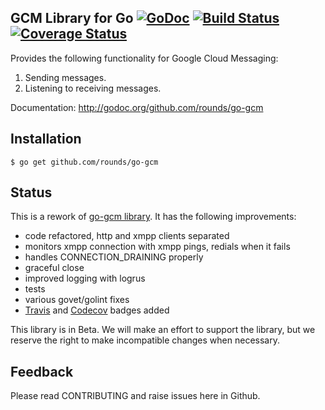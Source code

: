 GCM Library for Go [![GoDoc][godoc image]][godoc] [![Build Status][travis image]][travis] [![Coverage Status][codecov image]][codecov]
--

Provides the following functionality for Google Cloud Messaging:

1. Sending messages.
2. Listening to receiving messages.

Documentation: http://godoc.org/github.com/rounds/go-gcm

## Installation

    $ go get github.com/rounds/go-gcm

## Status

This is a rework of [go-gcm library](https://github.com/google/go-gcm). It has the following improvements:
* code refactored, http and xmpp clients separated
* monitors xmpp connection with xmpp pings, redials when it fails
* handles CONNECTION_DRAINING properly
* graceful close
* improved logging with logrus
* tests
* various govet/golint fixes
* [Travis][travis] and [Codecov][codecov] badges added

This library is in Beta. We will make an effort to support the library, but we reserve the right to make incompatible changes when necessary.

## Feedback

Please read CONTRIBUTING and raise issues here in Github.


[godoc]: https://godoc.org/github.com/rounds/go-gcm
[godoc image]: https://godoc.org/github.com/rounds/go-gcm?status.svg

[travis image]: https://travis-ci.org/rounds/go-gcm.svg
[travis]: https://travis-ci.org/rounds/go-gcm

[codecov image]: https://codecov.io/gh/rounds/go-gcm/branch/master/graph/badge.svg
[codecov]: https://codecov.io/gh/rounds/go-gcm
